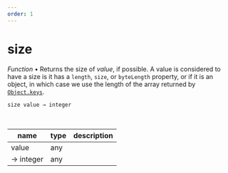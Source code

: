 ```yaml
---
order: 1
---
```

# size

_Function_ &bull; Returns the size of _value_, if possible. A value is considered to have a size is it has a `length`, `size`, or `byteLength` property, or if it is an object, in which case we use the length of the array returned by [`Object.keys`][Objectkeys].

<pre><code>size value &rarr; integer</code></pre>
<br>

| name | type | description |
|------|------|-------------|
|value|any||
|&rarr; integer|any||




[Objectkeys]: #